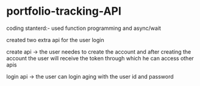 # portfolio-tracking-API


coding stanterd:- used function programming and async/wait 

created two extra api for the user login

create api -> the user needes to create the account and after creating the account the user will receive the token through which he can access other apis

login api -> the user can login aging with the user id and password

